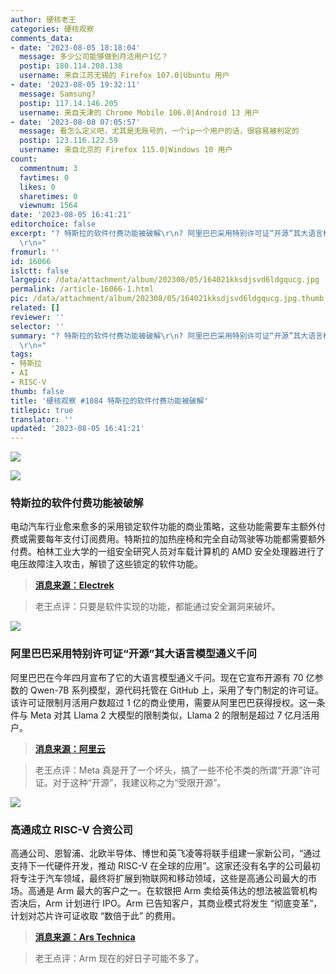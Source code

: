```yaml
---
author: 硬核老王
categories: 硬核观察
comments_data:
- date: '2023-08-05 18:18:04'
  message: 多少公司能够做到月活用户1亿？
  postip: 180.114.208.138
  username: 来自江苏无锡的 Firefox 107.0|Ubuntu 用户
- date: '2023-08-05 19:32:11'
  message: Samsung?
  postip: 117.14.146.205
  username: 来自天津的 Chrome Mobile 106.0|Android 13 用户
- date: '2023-08-08 07:05:57'
  message: 看怎么定义吧，尤其是无账号的，一个ip一个用户的话，很容易被判定的
  postip: 123.116.122.59
  username: 来自北京的 Firefox 115.0|Windows 10 用户
count:
  commentnum: 3
  favtimes: 0
  likes: 0
  sharetimes: 0
  viewnum: 1564
date: '2023-08-05 16:41:21'
editorchoice: false
excerpt: "? 特斯拉的软件付费功能被破解\r\n? 阿里巴巴采用特别许可证“开源”其大语言模型通义千问\r\n? 高通成立 RISC-V 合资公司\r\n»
  \r\n»"
fromurl: ''
id: 16066
islctt: false
largepic: /data/attachment/album/202308/05/164021kksdjsvd6ldgqucg.jpg
permalink: /article-16066-1.html
pic: /data/attachment/album/202308/05/164021kksdjsvd6ldgqucg.jpg.thumb.jpg
related: []
reviewer: ''
selector: ''
summary: "? 特斯拉的软件付费功能被破解\r\n? 阿里巴巴采用特别许可证“开源”其大语言模型通义千问\r\n? 高通成立 RISC-V 合资公司\r\n»
  \r\n»"
tags:
- 特斯拉
- AI
- RISC-V
thumb: false
title: '硬核观察 #1084 特斯拉的软件付费功能被破解'
titlepic: true
translator: ''
updated: '2023-08-05 16:41:21'
---
```


![](/data/attachment/album/202308/05/164021kksdjsvd6ldgqucg.jpg)


![](/data/attachment/album/202308/05/164033uk5ujtryljqgqhlh.jpg)


### 特斯拉的软件付费功能被破解


电动汽车行业愈来愈多的采用锁定软件功能的商业策略，这些功能需要车主额外付费或需要每年支付订阅费用。特斯拉的加热座椅和完全自动驾驶等功能都需要额外付费。柏林工业大学的一组安全研究人员对车载计算机的 AMD 安全处理器进行了电压故障注入攻击，解锁了这些锁定的软件功能。



> 
> **[消息来源：Electrek](https://electrek.co/2023/08/03/hackers-manage-unlock-tesla-software-locked-features/)**
> 
> 
> 



> 
> 老王点评：只要是软件实现的功能，都能通过安全漏洞来破坏。
> 
> 
> 


![](/data/attachment/album/202308/05/164047docgggphe717bke6.jpg)


### 阿里巴巴采用特别许可证“开源”其大语言模型通义千问


阿里巴巴在今年四月宣布了它的大语言模型通义千问。现在它宣布开源有 70 亿参数的 Qwen-7B 系列模型，源代码托管在 GitHub 上，采用了专门制定的许可证。该许可证限制月活用户数超过 1 亿的商业使用，需要从阿里巴巴获得授权。这一条件与 Meta 对其 Llama 2 大模型的限制类似，Llama 2 的限制是超过 7 亿月活用户。



> 
> **[消息来源：阿里云](https://mp.weixin.qq.com/s/c4qvn0xTChq9xxvdrNa4pQ)**
> 
> 
> 



> 
> 老王点评：Meta 真是开了一个坏头，搞了一些不伦不类的所谓“开源”许可证。对于这种“开源”，我建议称之为“受限开源”。
> 
> 
> 


![](/data/attachment/album/202308/05/164102f3mypxud6pu16q3p.jpg)


### 高通成立 RISC-V 合资公司


高通公司、恩智浦、北欧半导体、博世和英飞凌等将联手组建一家新公司，“通过支持下一代硬件开发，推动 RISC-V 在全球的应用”。这家还没有名字的公司最初将专注于汽车领域，最终将扩展到物联网和移动领域，这些是高通公司最大的市场。高通是 Arm 最大的客户之一。在软银把 Arm 卖给英伟达的想法被监管机构否决后，Arm 计划进行 IPO。Arm 已告知客户，其商业模式将发生 “彻底变革”，计划对芯片许可证收取 “数倍于此” 的费用。



> 
> **[消息来源：Ars Technica](https://arstechnica.com/gadgets/2023/08/qualcomm-one-of-arms-biggest-customers-starts-a-risc-v-joint-venture/)**
> 
> 
> 



> 
> 老王点评：Arm 现在的好日子可能不多了。
> 
> 
>